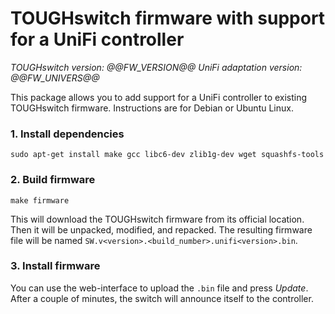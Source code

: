 # TOUGHswitch firmware with support for a UniFi controller

_TOUGHswitch version: @@FW_VERSION@@_
_UniFi adaptation version: @@FW_UNIVERS@@_

This package allows you to add support for a UniFi controller to existing
TOUGHswitch firmware. Instructions are for Debian or Ubuntu Linux.


### 1. Install dependencies

```
sudo apt-get install make gcc libc6-dev zlib1g-dev wget squashfs-tools
```


### 2. Build firmware

```
make firmware
```

This will download the TOUGHswitch firmware from its official location.
Then it will be unpacked, modified, and repacked. The resulting firmware
file will be named `SW.v<version>.<build_number>.unifi<version>.bin`.


### 3. Install firmware

You can use the web-interface to upload the `.bin` file and press _Update_.
After a couple of minutes, the switch will announce itself to the controller.

